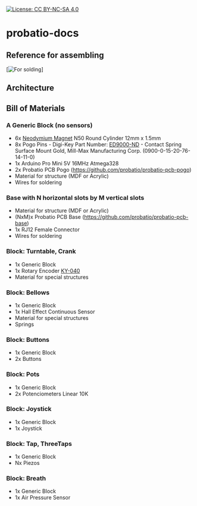 [![License: CC BY-NC-SA 4.0](https://img.shields.io/badge/License-CC%20BY--NC--SA%204.0-lightgrey.svg)](https://creativecommons.org/licenses/by-nc-sa/4.0/)
# probatio-docs
## Reference for assembling
[![For solding](imgs/pins.jpg)]
## Architecture
## Bill of Materials
### A Generic Block (no sensors)
- 6x [Neodymium Magnet](https://www.aliexpress.com/item/32812691029.html) N50 Round Cylinder 12mm x 1.5mm
- 8x Pogo Pins - Digi-Key Part Number: [ED9000-ND](https://www.digikey.ca/products/en?keywords=ED9000-ND) - Contact Spring Surface Mount Gold, Mill-Max Manufacturing Corp. (0900-0-15-20-76-14-11-0) 
- 1x Arduino Pro Mini 5V 16MHz Atmega328
- 2x Probatio PCB Pogo (https://github.com/probatio/probatio-pcb-pogo)
- Material for structure (MDF or Acrylic)
- Wires for soldering
### Base with N horizontal slots by M vertical slots
- Material for structure (MDF or Acrylic)
- (NxM)x Probatio PCB Base (https://github.com/probatio/probatio-pcb-base)
- 1x RJ12 Female Connector
- Wires for soldering
### Block: Turntable, Crank
- 1x Generic Block
- 1x Rotary Encoder [KY-040](https://www.aliexpress.com/item/33050922115.html)
- Material for special structures
### Block: Bellows
- 1x Generic Block
- 1x Hall Effect Continuous Sensor
- Material for special structures
- Springs
### Block: Buttons
- 1x Generic Block
- 2x Buttons
### Block: Pots
- 1x Generic Block
- 2x Potenciometers Linear 10K
### Block: Joystick
- 1x Generic Block
- 1x Joystick
### Block: Tap, ThreeTaps
- 1x Generic Block
- Nx Piezos
### Block: Breath
- 1x Generic Block
- 1x Air Pressure Sensor
